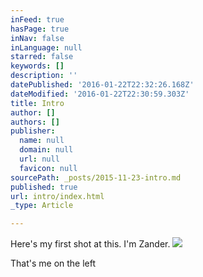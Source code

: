 ```yaml
---
inFeed: true
hasPage: true
inNav: false
inLanguage: null
starred: false
keywords: []
description: ''
datePublished: '2016-01-22T22:32:26.168Z'
dateModified: '2016-01-22T22:30:59.303Z'
title: Intro
author: []
authors: []
publisher:
  name: null
  domain: null
  url: null
  favicon: null
sourcePath: _posts/2015-11-23-intro.md
published: true
url: intro/index.html
_type: Article

---
```

Here's my first shot at this. I'm Zander.
![](https://the-grid-user-content.s3-us-west-2.amazonaws.com/eb7b3fe3-eac1-4846-b365-675f96ab0d23.jpg)

That's me on the left